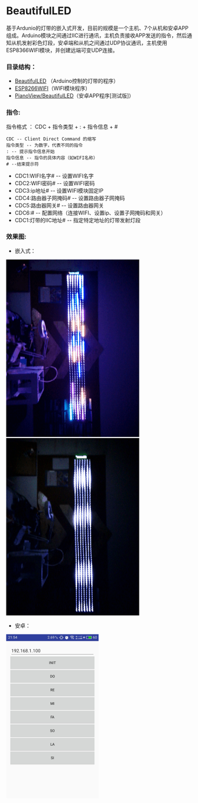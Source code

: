 # BeautifulLED
基于Ardunio的灯带的嵌入式开发，目前的规模是一个主机、7个从机和安卓APP组成。Arduino模块之间通过IIC进行通讯，主机负责接收APP发送的指令，然后通知从机发射彩色灯段，安卓端和从机之间通过UDP协议通讯，主机使用ESP8366WIFI模块，并创建远端可变UDP连接。

### 目录结构：
 - [BeautifulLED](./BeautifulLED) （Arduino控制的灯带的程序）
 - [ESP8266WIFI](./ESP8266WIFI)（WIFI模块程序）
 - [PianoView/BeautifulLED](./PianoView/BeautifulLED)（安卓APP程序[测试版]）

### 指令:
指令格式 ： CDC + 指令类型 + : + 指令信息 + #

	CDC -- Client Direct Command 的缩写
	指令类型 -- 为数字，代表不同的指令
	: -- 提示指令信息开始
	指令信息 -- 指令的具体内容（如WIFI名称）
	# --结束提示符

- CDC1:WIFI名字# -- 设置WIFI名字
- CDC2:WIFI密码# -- 设置WIFI密码
- CDC3:ip地址# -- 设置WIFI模块固定IP
- CDC4:路由器子网掩码# -- 设置路由器子网掩码
- CDC5:路由器网关# -- 设置路由器网关
- CDC6:# -- 配置网络（连接WIFI、设置ip、设置子网掩码和网关）
- CDC1:灯带的IIC地址# -- 指定特定地址的灯带发射灯段

### 效果图:
- 嵌入式：

![1](./img/1.gif)
![2](./img/2.gif)
- 安卓：

<img src="./img/1.jpg" style="width: 250px;" alt="">
